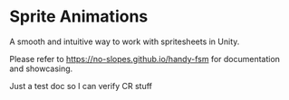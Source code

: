 # Sprite Animations

A smooth and intuitive way to work with spritesheets in Unity.

Please refer to https://no-slopes.github.io/handy-fsm for documentation and showcasing.

Just a test doc so I can verify CR stuff
